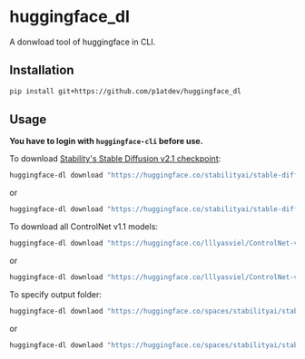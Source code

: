 # huggingface_dl

A donwload tool of huggingface in CLI.

## Installation

```bash
pip install git+https://github.com/p1atdev/huggingface_dl
```

## Usage

**You have to login with `huggingface-cli` before use.**

To download [Stability's Stable Diffusion v2.1 checkpoint](https://huggingface.co/stabilityai/stable-diffusion-2-1/blob/main/v2-1_768-ema-pruned.safetensors
):

```bash
huggingface-dl download "https://huggingface.co/stabilityai/stable-diffusion-2-1/resolve/main/v2-1_768-ema-pruned.safetensors"
```

or

```bash
huggingface-dl download "https://huggingface.co/stabilityai/stable-diffusion-2-1/blob/main/v2-1_768-ema-pruned.safetensors"
```

To download all ControlNet v1.1 models:

```bash
huggingface-dl download "https://huggingface.co/lllyasviel/ControlNet-v1-1"
```

or

```bash
huggingface-dl download "https://huggingface.co/lllyasviel/ControlNet-v1-1/tree/main"
```

To specify output folder:

```bash
huggingface-dl downlaod "https://huggingface.co/spaces/stabilityai/stable-diffusion" --output "./sd"
```

or

```bash
huggingface-dl downlaod "https://huggingface.co/spaces/stabilityai/stable-diffusion" -o "./sd"
```